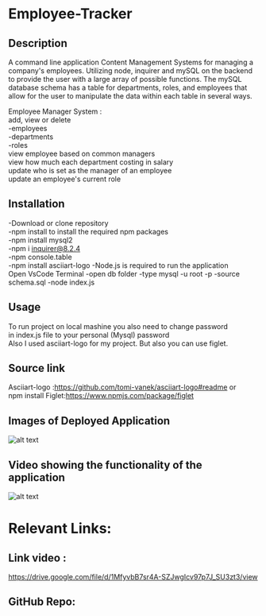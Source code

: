 # Employee-Tracker

## Description

A command line application Content Management Systems for managing a company's employees. Utilizing node, inquirer and mySQL on the backend to provide the user with a large array of possible functions. The mySQL database schema has a table for departments, roles, and employees that allow for the user to manipulate the data within each table in several ways.<br> 

Employee Manager System :<br>
add, view or delete <br>
  -employees<br>
  -departments<br>
  -roles<br>
view employee based on common managers<br>
view how much each department costing in salary<br>
update who is set as the manager of an employee<br>
update an employee's current role<br>

## Installation
-Download or clone repository<br>
-npm install to install the required npm packages <br>
-npm install mysql2<br>
-npm i inquirer@8.2.4<br>
-npm console.table<br>
-npm install asciiart-logo
-Node.js is required to run the application<br>
Open VsCode Terminal
-open db folder
-type mysql -u root -p
-source schema.sql
-node index.js

## Usage
To run project on local mashine you also need to change password <br>
in index.js file to your personal (Mysql) password<br>
Also I used asciiart-logo for my project. But also you can use figlet.<br> 

## Source link
Asciiart-logo :https://github.com/tomi-vanek/asciiart-logo#readme
or<br>
npm install Figlet:https://www.npmjs.com/package/figlet

## Images of Deployed Application
![alt text](assets/images/screenshot.png)
## Video showing the functionality of the application
![alt text](assets/video/Untitled_%20Jan%2010%2C%202023%208_56%20PM.gif)
# Relevant Links:

## Link video :
https://drive.google.com/file/d/1MfyvbB7sr4A-SZJwgIcv97p7J_SU3zt3/view

## GitHub Repo:
